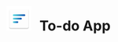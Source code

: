 <div style="display: flex;">
        <h1 style="margin: 0;"><img src="https://raw.githubusercontent.com/codejapoe/To-do-App/refs/heads/main/app/src/main/res/mipmap-hdpi/ic_launcher.webp" alt="Description" width="50" height="50" style="margin-right: 10px;"> To-do App</h1>
    </div>
